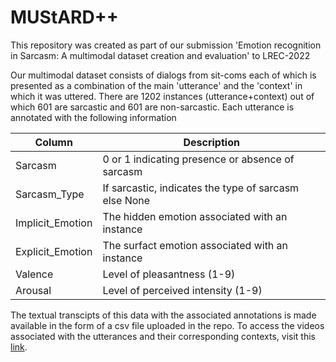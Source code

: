 # MUStARD++

This repository was created as part of our submission 'Emotion recognition in Sarcasm: A multimodal dataset creation and
evaluation' to LREC-2022

Our multimodal dataset consists of dialogs from sit-coms each of which is presented as a combination of the main 'utterance' and the 'context' in which it was uttered. There are 1202 instances (utterance+context) out of which 601 are sarcastic and 601 are non-sarcastic. Each utterance is annotated with the following information


| Column            |                   Description                         |
| -------------     | ----------------------------------------------------- |
| Sarcasm           | 0 or 1 indicating presence or absence of sarcasm      |
| Sarcasm_Type      | If sarcastic, indicates the type of sarcasm else None |
| Implicit_Emotion  | The hidden emotion associated with an instance        |
| Explicit_Emotion  | The surfact emotion associated with an instance       |
| Valence           | Level of pleasantness (1-9)                           |
| Arousal           | Level of perceived intensity  (1-9)                   |


The textual transcipts of this data with the associated annotations is made available in the form of a csv file uploaded in the repo. To access the videos associated with the utterances and their corresponding contexts, visit this [link](https://drive.google.com/drive/folders/1kUdT2yU7ERJ5KdauObTj5oQsBlSrvTlW?usp=sharing).
